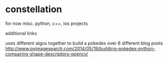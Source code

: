 # constellation

for now misc. python, c++, ios projects

additional links

uses different algos together to build a pokedex over 6 different blog posts
http://www.pyimagesearch.com/2014/05/19/building-pokedex-python-comparing-shape-descriptors-opencv/
